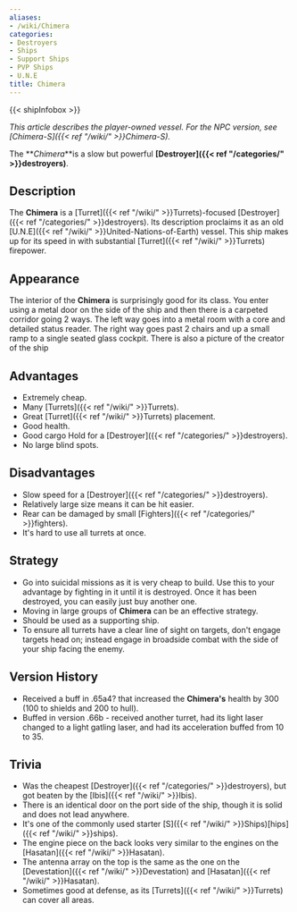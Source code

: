 ```yaml
---
aliases:
- /wiki/Chimera
categories:
- Destroyers
- Ships
- Support Ships
- PVP Ships
- U.N.E
title: Chimera
---  
```


{{< shipInfobox >}} 

_This article describes the player-owned vessel. For the NPC version, see [Chimera-S]({{< ref "/wiki/" >}}Chimera-S)._

The **_Chimera_**is a slow but powerful **[Destroyer]({{< ref "/categories/" >}}destroyers)**.

## Description

The **Chimera** is a [Turret]({{< ref "/wiki/" >}}Turrets)-focused [Destroyer]({{< ref "/categories/" >}}destroyers). Its description proclaims it as an old [U.N.E]({{< ref "/wiki/" >}}United-Nations-of-Earth) vessel. This ship makes up for its speed in with substantial [Turret]({{< ref "/wiki/" >}}Turrets) firepower.

## Appearance

The interior of the **Chimera** is surprisingly good for its class. You enter using a metal door on the side of the ship and then there is a carpeted corridor going 2 ways. The left way goes into a metal room with a core and detailed status reader. The right way goes past 2 chairs and up a small ramp to a single seated glass cockpit. There is also a picture of the creator of the ship

## Advantages

- Extremely cheap.
- Many [Turrets]({{< ref "/wiki/" >}}Turrets).
- Great [Turret]({{< ref "/wiki/" >}}Turrets) placement.
- Good health.
- Good cargo Hold for a [Destroyer]({{< ref "/categories/" >}}destroyers).
- No large blind spots.

## Disadvantages

- Slow speed for a [Destroyer]({{< ref "/categories/" >}}destroyers).
- Relatively large size means it can be hit easier.
- Rear can be damaged by small [Fighters]({{< ref "/categories/" >}}fighters).
- It's hard to use all turrets at once.

## Strategy

- Go into suicidal missions as it is very cheap to build. Use this to your advantage by fighting in it until it is destroyed. Once it has been destroyed, you can easily just buy another one.
- Moving in large groups of **Chimera** can be an effective strategy.
- Should be used as a supporting ship.
- To ensure all turrets have a clear line of sight on targets, don't engage targets head on; instead engage in broadside combat with the side of your ship facing the enemy.

## Version History 

- Received a buff in .65a4? that increased the **Chimera's** health by 300 (100 to shields and 200 to hull).
- Buffed in version .66b - received another turret, had its light laser changed to a light gatling laser, and had its acceleration buffed from 10 to 35.

## Trivia

- Was the cheapest [Destroyer]({{< ref "/categories/" >}}destroyers), but got beaten by the [Ibis]({{< ref "/wiki/" >}}Ibis).
- There is an identical door on the port side of the ship, though it is solid and does not lead anywhere.
- It's one of the commonly used starter [S]({{< ref "/wiki/" >}}Ships)[hips]({{< ref "/wiki/" >}}ships).
- The engine piece on the back looks very similar to the engines on the [Hasatan]({{< ref "/wiki/" >}}Hasatan).
- The antenna array on the top is the same as the one on the [Devestation]({{< ref "/wiki/" >}}Devestation) and [Hasatan]({{< ref "/wiki/" >}}Hasatan).
- Sometimes good at defense, as its [Turrets]({{< ref "/wiki/" >}}Turrets) can cover all areas.